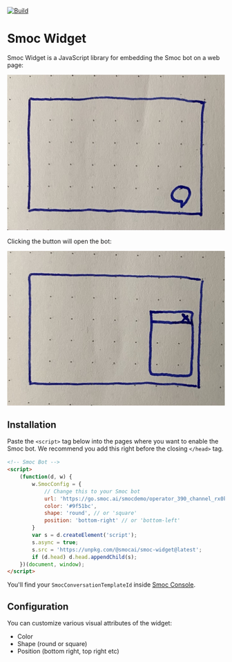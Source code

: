 [![Build](https://github.com/SMOC-AI/smoc-widget/actions/workflows/build.yaml/badge.svg)](https://github.com/SMOC-AI/smoc-widget/actions/workflows/build.yaml)

# Smoc Widget

Smoc Widget is a JavaScript library for embedding the Smoc bot on a web page:

![button](./docs/button.jpeg)

Clicking the button will open the bot:

![iframe](./docs/iframe.jpeg)

## Installation

Paste the `<script>` tag below into the pages where you want to enable the Smoc bot. 
We recommend you add this right before the closing `</head>` tag.

```html
<!-- Smoc Bot -->
<script>
    (function(d, w) {
        w.SmocConfig = {
            // Change this to your Smoc bot
            url: 'https://go.smoc.ai/smocdemo/operator_390_channel_rx0k2rv0/operator_390_channel_rx0k2rv0_bot/new?refresh=true&iframe_mode=true',
            color: '#9f51bc',
            shape: 'round', // or 'square'
            position: 'bottom-right' // or 'bottom-left'
        }
        var s = d.createElement('script');
        s.async = true;
        s.src = 'https://unpkg.com/@smocai/smoc-widget@latest';
        if (d.head) d.head.appendChild(s);
    })(document, window);
</script>
```

You'll find your `SmocConversationTemplateId` inside [Smoc Console](https://console.smoc.ai/).

## Configuration

You can customize various visual attributes of the widget:

* Color
* Shape (round or square)
* Position (bottom right, top right etc)

